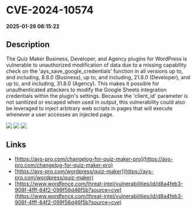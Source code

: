 # CVE-2024-10574

**2025-01-26 06:15:22**

## Description
The Quiz Maker Business, Developer, and Agency plugins for WordPress is vulnerable to unauthorized modification of data due to a missing capability check on the 'ays_save_google_credentials' function in all versions up to, and including, 8.8.0 (Business), up to, and including, 21.8.0 (Developer), and up to, and including, 31.8.0 (Agency). This makes it possible for unauthenticated attackers to modify the Google Sheets integration credentials within the plugin's settings. Because the 'client_id' parameter is not sanitized or escaped when used in output, this vulnerability could also be leveraged to inject arbitrary web scripts in pages that will execute whenever a user accesses an injected page.

![](https://img.shields.io/static/v1?label=Score&message=7.2&color=red)
![](https://img.shields.io/static/v1?label=Severity&message=HIGH&color=red)
![](https://img.shields.io/static/v1?label=CWE&message=Auth&color=green)

## Links
- [https://ays-pro.com/changelog-for-quiz-maker-pro](https://ays-pro.com/changelog-for-quiz-maker-pro)
- [https://ays-pro.com/wordpress/quiz-maker](https://ays-pro.com/wordpress/quiz-maker)
- [https://www.wordfence.com/threat-intel/vulnerabilities/id/d8a4feb3-908f-4fff-84f2-099f56d46f5b?source=cve](https://www.wordfence.com/threat-intel/vulnerabilities/id/d8a4feb3-908f-4fff-84f2-099f56d46f5b?source=cve)
